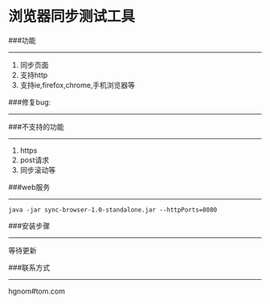 浏览器同步测试工具
===


###功能

----------

1. 同步页面
2. 支持http
3. 支持ie,firefox,chrome,手机浏览器等


###修复bug:

----------



###不支持的功能

----------

1. https
2. post请求
3. 同步滚动等

###web服务

----------

	java -jar sync-browser-1.0-standalone.jar --httpPorts=8080
	
###安装步骤

----------

等待更新


###联系方式

----------

hgnom#tom.com
